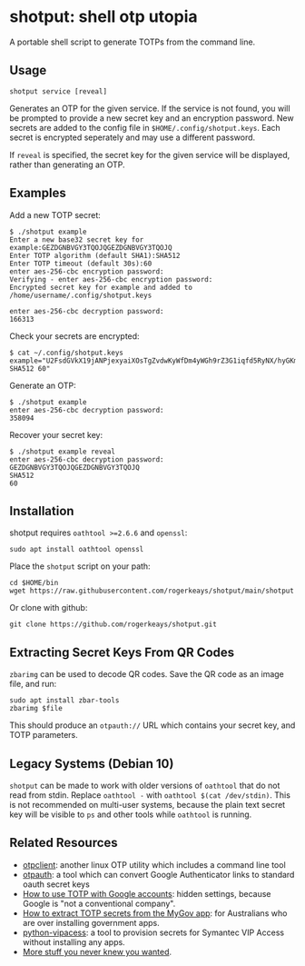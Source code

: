 # shotput: shell otp utopia

A portable shell script to generate TOTPs from the command line.

## Usage

    shotput service [reveal]

Generates an OTP for the given service. If the service is not found, you will
be prompted to provide a new secret key and an encryption password. New
secrets are added to the config file in `$HOME/.config/shotput.keys`. Each
secret is encrypted seperately and may use a different password.

If `reveal` is specified, the secret key for the given service will be
displayed, rather than generating an OTP.

## Examples

Add a new TOTP secret:
```
$ ./shotput example
Enter a new base32 secret key for example:GEZDGNBVGY3TQOJQGEZDGNBVGY3TQOJQ
Enter TOTP algorithm (default SHA1):SHA512
Enter TOTP timeout (default 30s):60
enter aes-256-cbc encryption password:
Verifying - enter aes-256-cbc encryption password:
Encrypted secret key for example and added to /home/username/.config/shotput.keys

enter aes-256-cbc decryption password:
166313
```

Check your secrets are encrypted:
```
$ cat ~/.config/shotput.keys
example="U2FsdGVkX19jANPjexyaiXOsTgZvdwKyWfDm4yWGh9rZ3G1iqfd5RyNX/hyGKmJOeeZYPF7FKrfD/dgRswb72Q== SHA512 60"
```

Generate an OTP:
```
$ ./shotput example
enter aes-256-cbc decryption password:
358094
```

Recover your secret key:
```
$ ./shotput example reveal
enter aes-256-cbc decryption password:
GEZDGNBVGY3TQOJQGEZDGNBVGY3TQOJQ
SHA512
60
```

## Installation

shotput requires `oathtool >=2.6.6` and `openssl`:

    sudo apt install oathtool openssl

Place the `shotput` script on your path:

    cd $HOME/bin
    wget https://raw.githubusercontent.com/rogerkeays/shotput/main/shotput

Or clone with github:

    git clone https://github.com/rogerkeays/shotput.git

## Extracting Secret Keys From QR Codes

`zbarimg` can be used to decode QR codes. Save the QR code as an image file, and run:

    sudo apt install zbar-tools
    zbarimg $file

This should produce an `otpauth://` URL which contains your secret key, and TOTP parameters.

## Legacy Systems (Debian 10)

`shotput` can be made to work with older versions of `oathtool` that do not read from stdin. Replace `oathtool -` with `oathtool $(cat /dev/stdin)`. This is not recommended on multi-user systems, because the plain text secret key will be visible to `ps` and other tools while `oathtool` is running.

## Related Resources

  * [otpclient](https://https://github.com/paolostivanin/OTPClient): another linux OTP utility which includes a command line tool
  * [otpauth](https://github.com/dim13/otpauth/): a tool which can convert Google Authenticator links to standard oauth secret keys
  * [How to use TOTP with Google accounts](https://webapps.stackexchange.com/questions/127464/enabling-2fa-on-a-google-account-how-to-get-totp-secret): hidden settings, because Google is "not a conventional company".
  * [How to extract TOTP secrets from the MyGov app](https://gist.github.com/hacker1024/5d0845863e2dced27fd5eebc4ac95a39): for Australians who are over installing government apps.
  * [python-vipacess](https://github.com/dlenski/python-vipaccess): a tool to provision secrets for Symantec VIP Access without installing any apps.
  * [More stuff you never knew you wanted](https://rogerkeays.com).

